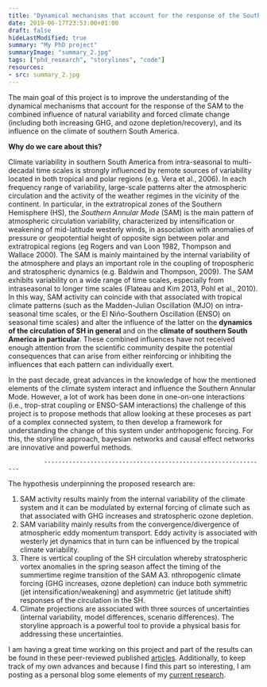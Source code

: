 ```yaml
---
title: "Dynamical mechanisms that account for the response of the Southern Annular Mode to natural variability and forced climate change"
date: 2019-06-17T23:53:00+01:00
draft: false
hideLastModified: true
summary: "My PhD project"
summaryImage: "summary_2.jpg"
tags: ["phd_research", "storylines", "code"]
resources:
- src: summary_2.jpg
---
```



The main goal of this project is to improve the understanding of the dynamical mechanisms that account for the response of the SAM to the combined influence of natural variability and forced climate change (including both increasing GHG, and ozone depletion/recovery), and its influence on the climate of southern South America.

**Why do we care about this?**

Climate variability in southern South America from intra-seasonal to multi-decadal time scales is strongly influenced by remote sources of variability located in both tropical and polar regions (e.g. Vera et al., 2006). In each frequency range of variability, large-scale patterns alter the atmospheric circulation and the activity of the weather regimes in the vicinity of the continent. In particular, in the extratropical zones of the Southern Hemisphere (HS), the *Southern Annular Mode* (SAM) is the main pattern of atmospheric circulation variability, characterized by intensification or weakening of mid-latitude westerly winds, in association with anomalies of pressure or geopotential height of opposite sign between polar and extratropical regions (eg Rogers and van Loon 1982, Thompson and Wallace 2000). The SAM is mainly maintained by the internal variability of the atmosphere and plays an important role in the coupling of tropospheric and stratospheric dynamics (e.g. Baldwin and Thompson, 2009). The SAM exhibits variability on a wide range of time scales, especially from intraseasonal to longer time scales (Flateau and Kim 2013, Pohl et al., 2010). In this way, SAM activity can coincide with that associated with tropical climate patterns (such as the Madden-Julian Oscillation (MJO) on intra-seasonal time scales, or the El Niño-Southern Oscillation (ENSO) on seasonal time scales) and alter the influence of the latter on the **dynamics of the circulation of SH in general** and on the **climate of southern South America in particular**. These combined influences have not received enough attention from the scientific community despite the potential consequences that can arise from either reinforcing or inhibiting the influences that each pattern can individually exert.

In the past decade, great advances in the knowledge of how the mentioned elements of the climate system interact and influence the Southern Annular Mode. However, a lot of work has been done in one-on-one interactions (i.e., trop-strat coupling or ENSO-SAM interactions) the challenge of this project is to propose methods that allow looking at these proceses as part of a complex connected system, to then develop a framework for understanding the change of this system under antrhopogenic forcing. For this, the storyline approach, bayesian networks and causal effect networks are innovative and powerful methods. 

              ---------------------------------------------------------------

The hypothesis underpinning the proposed research are:

1. SAM activity results mainly from the internal variability of the climate system and it can be modulated by external forcing of climate such as that associated with GHG increases and stratospheric ozone depletion.
2. SAM variability mainly results from the convergence/divergence of atmospheric eddy momentum transport. Eddy activity is associated with westerly jet dynamics that in turn can be influenced by the tropical climate variability.
3. There is vertical coupling of the SH circulation whereby stratospheric vortex anomalies in the spring season affect the timing of the summertime regime transition of the SAM
A3. nthropogenic climate forcing (GHG increases, ozone depletion) can induce both symmetric (jet intensification/weakening) and asymmetric (jet latitude shift) responses of the circulation in the SH.
4. Climate projections are associated with three sources of uncertainties (internal variability, model differences, scenario differences). The storyline approach is a powerful tool to provide a physical basis for addressing these uncertainties. 


I am having a great time working on this project and part of the results can be found in these peer-reviewed published [articles](). Additionally, to keep track of my own advances and because I find this part so interesting, I am posting as a personal blog some elements of my [current research](). 